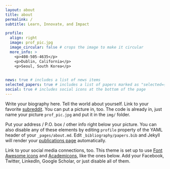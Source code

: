 ```yaml
---
layout: about
title: about
permalink: /
subtitle: Learn, Innovate, and Impact

profile:
  align: right
  image: prof_pic.jpg
  image_circular: false # crops the image to make it circular
  more_info: >
    <p>408-505-4635</p>
    <p>Dublin, California</p>
    <p>Seoul, South Korea</p>
 

news: true # includes a list of news items
selected_papers: true # includes a list of papers marked as "selected={true}"
social: true # includes social icons at the bottom of the page
---
```


<!-- I’m Jaewon Cho, currently pursuing a Bachelor’s in Computer Engineering at Purdue University, set to graduate in May 2025. I have a strong interest in Data Science and currently serve as an undergraduate researcher with the SAS ORSOL team, working on analyzing electric vehicle charging demand using synthetic data. This experience has deepened my understanding of predictive modeling and large-scale data analysis.

I also completed a software engineering internship at Samsung Electronics, where I developed backend systems and managed databases. These hands-on projects, along with my research experience, reflect my passion for data engineering, machine learning, and applying technology to solve real-world challenges across industry sectors.

In my free time, I enjoy playing basketball and listening to music, which help me stay creative and balanced. -->
Write your biography here. Tell the world about yourself. Link to your favorite [subreddit](http://reddit.com). You can put a picture in, too. The code is already in, just name your picture `prof_pic.jpg` and put it in the `img/` folder.

Put your address / P.O. box / other info right below your picture. You can also disable any of these elements by editing `profile` property of the YAML header of your `_pages/about.md`. Edit `_bibliography/papers.bib` and Jekyll will render your [publications page](/al-folio/publications/) automatically.

Link to your social media connections, too. This theme is set up to use [Font Awesome icons](https://fontawesome.com/) and [Academicons](https://jpswalsh.github.io/academicons/), like the ones below. Add your Facebook, Twitter, LinkedIn, Google Scholar, or just disable all of them.
